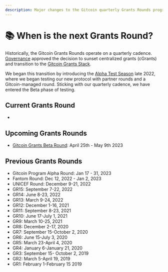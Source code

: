 ```yaml
---
description: Major changes to the Gitcoin quarterly Grants Rounds program
---
```


# 📚 When is the next Grants Round?

Historically, the Gitcoin Grants Rounds operate on a quarterly cadence. [Governance](https://gov.gitcoin.co/)  approved the decision to sunset centralized grants (cGrants) and transition to the [Gitcoin Grants Stack](../../gitcoin-grants-program/what-is-gitcoin-grants-stack.md).&#x20;

We began this transition by introducing the [Alpha Test Season](https://go.gitcoin.co/blog/announcing-the-gitcoin-alpha-tests) late 2022, where we began testing our new protocol with partner rounds and a Gitcoin-managed round. Sticking with our quarterly cadence, we have entered the Beta phase of testing.&#x20;

## Current Grants Round

*

## Upcoming Grants Rounds

* [Gitcoin Grants Beta Round](https://go.gitcoin.co/blog/announcing-the-gitcoin-grants-beta-round): April 25th - May 9th 2023

## Previous Grants Rounds

* Gitcoin Program Alpha Round: Jan 17 - 31, 2023
* Fantom Round: Dec 12, 2022 - Jan 2, 2023
* UNICEF Round: December 9-21, 2022
* GR15: September 7-22, 2022
* GR14: June 8-23, 2022
* GR13: March 9-24, 2022
* GR12: December 1-16, 2021
* GR11: September 8-23, 2021
* GR10: June 17-July 1, 2021
* GR9: March 10-25, 2021
* GR8: December 2-17, 2020
* GR7: September 15-October 2, 2020
* GR6: June 15-July 3, 2020
* GR5: March 23-April 4, 2020
* GR4: January 6-January 21, 2020
* GR3: September 15- October 2, 2019
* GR2: March 5-April 19, 2019
* GR1: February 1-February 15 2019
